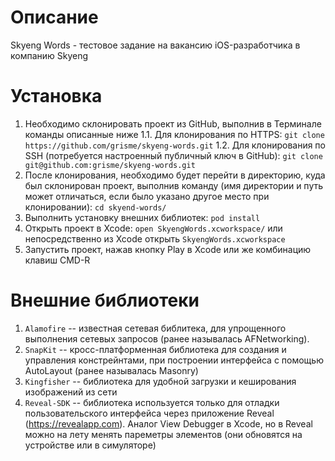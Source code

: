 # Описание
Skyeng Words - тестовое задание на вакансию iOS-разработчика в компанию Skyeng

# Установка
1. Необходимо склонировать проект из GitHub, выполнив в Терминале команды описанные ниже
1.1. Для клонирования по HTTPS: `git clone https://github.com/grisme/skyeng-words.git`
1.2. Для клонирования по SSH (потребуется настроенный публичный ключ в GitHub): `git clone git@github.com:grisme/skyeng-words.git`
2. После клонирования, необходимо будет перейти в директорию, куда был склонирован проект, выполнив команду (имя директории и путь может отличаться, если было указано другое место при клонировании): `cd skyend-words/`
3. Выполнить установку внешних библиотек: `pod install`
4. Открыть проект в Xcode: `open SkyengWords.xcworkspace/` или непосредственно из Xcode открыть `SkyengWords.xcworkspace`
5. Запустить проект, нажав кнопку Play в Xcode или же комбинацию клавиш CMD-R

# Внешние библиотеки 

1. `Alamofire` -- известная сетевая библитека, для упрощенного выполнения сетевых запросов (ранее называлась AFNetworking).
2. `SnapKit` -- кросс-платформенная библиотека для создания и управления констрейнтами, при построении интерфейса с помощью AutoLayout (ранее называлась Masonry)
3. `Kingfisher` -- библиотека для удобной загрузки и кеширования изображений из сети
4. `Reveal-SDK` -- библиотека используется только для отладки пользовательского интерфейса через приложение Reveal (https://revealapp.com). Аналог View Debugger в Xcode, но в Reveal можно на лету менять пареметры элементов (они обновятся на устройстве или в симуляторе)